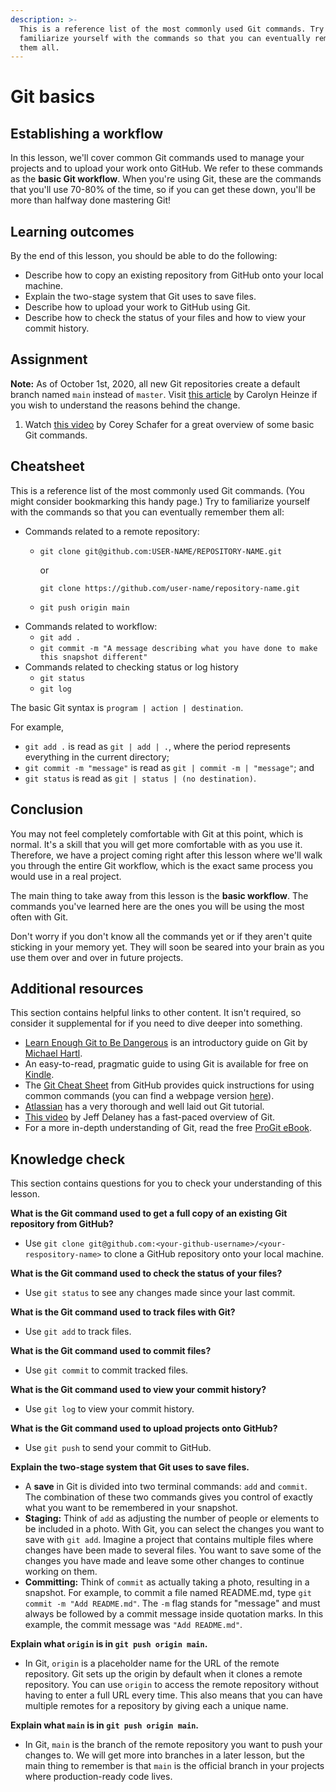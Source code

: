 ```yaml
---
description: >-
  This is a reference list of the most commonly used Git commands. Try to
  familiarize yourself with the commands so that you can eventually remember
  them all.
---
```


# Git basics

## Establishing a workflow

In this lesson, we'll cover common Git commands used to manage your projects and to upload your work onto GitHub. We refer to these commands as the **basic Git workflow**. When you're using Git, these are the commands that you'll use 70-80% of the time, so if you can get these down, you'll be more than halfway done mastering Git!

## Learning outcomes

By the end of this lesson, you should be able to do the following:

* Describe how to copy an existing repository from GitHub onto your local machine.
* Explain the two-stage system that Git uses to save files.
* Describe how to upload your work to GitHub using Git.
* Describe how to check the status of your files and how to view your commit history.

## Assignment

**Note:** As of October 1st, 2020, all new Git repositories create a default branch named `main` instead of `master`. Visit [this article](https://www.theserverside.com/feature/Why-GitHub-renamed-its-master-branch-to-main) by Carolyn Heinze if you wish to understand the reasons behind the change.

1. Watch [this video](https://www.youtube.com/watch?v=HVsySz-h9r4) by Corey Schafer for a great overview of some basic Git commands.

## Cheatsheet

This is a reference list of the most commonly used Git commands. \(You might consider bookmarking this handy page.\) Try to familiarize yourself with the commands so that you can eventually remember them all:

* Commands related to a remote repository:
  * `git clone git@github.com:USER-NAME/REPOSITORY-NAME.git`

    or

    `git clone https://github.com/user-name/repository-name.git`

  * `git push origin main`
* Commands related to workflow:
  * `git add .`
  * `git commit -m "A message describing what you have done to make this snapshot different"`
* Commands related to checking status or log history
  * `git status`
  * `git log`

The basic Git syntax is `program | action | destination`.

For example,

* `git add .` is read as `git | add | .`, where the period represents everything in the current directory;
* `git commit -m "message"` is read as `git | commit -m | "message"`; and
* `git status` is read as `git | status | (no destination)`.

## Conclusion

You may not feel completely comfortable with Git at this point, which is normal. It's a skill that you will get more comfortable with as you use it. Therefore, we have a project coming right after this lesson where we'll walk you through the entire Git workflow, which is the exact same process you would use in a real project.

The main thing to take away from this lesson is the **basic workflow**. The commands you've learned here are the ones you will be using the most often with Git.

Don't worry if you don't know all the commands yet or if they aren't quite sticking in your memory yet. They will soon be seared into your brain as you use them over and over in future projects.

## Additional resources

This section contains helpful links to other content. It isn't required, so consider it supplemental for if you need to dive deeper into something.

* [Learn Enough Git to Be Dangerous](https://www.learnenough.com/git-tutorial) is an introductory guide on Git by [Michael Hartl](http://www.michaelhartl.com/).
* An easy-to-read, pragmatic guide to using Git is available for free on [Kindle](https://www.amazon.com/Rys-Git-Tutorial-Ryan-Hodson-ebook/dp/B00QFIA5OC).
* The [Git Cheat Sheet](https://education.github.com/git-cheat-sheet-education.pdf) from GitHub provides quick instructions for using common commands \(you can find a webpage version [here](https://github.github.com/training-kit/downloads/github-git-cheat-sheet/)\).
* [Atlassian](https://www.atlassian.com/git/tutorials/what-is-version-control) has a very thorough and well laid out Git tutorial.
* [This video](https://youtu.be/HkdAHXoRtos) by Jeff Delaney has a fast-paced overview of Git.
* For a more in-depth understanding of Git, read the free [ProGit eBook](https://git-scm.com/book/en/v2).

## Knowledge check

This section contains questions for you to check your understanding of this lesson.

**What is the Git command used to get a full copy of an existing Git repository from GitHub?**

* Use `git clone git@github.com:<your-github-username>/<your-respository-name>` to clone a GitHub repository onto your local machine.

**What is the Git command used to check the status of your files?**

* Use `git status` to see any changes made since your last commit.

**What is the Git command used to track files with Git?**

* Use `git add` to track files.

**What is the Git command used to commit files?**

* Use `git commit` to commit tracked files.

**What is the Git command used to view your commit history?**

* Use `git log` to view your commit history.

**What is the Git command used to upload projects onto GitHub?**

* Use `git push` to send your commit to GitHub.

**Explain the two-stage system that Git uses to save files.**

* A **save** in Git is divided into two terminal commands: `add` and `commit`. The combination of these two commands gives you control of exactly what you want to be remembered in your snapshot.
* **Staging:** Think of `add` as adjusting the number of people or elements to be included in a photo. With Git, you can select the changes you want to save with `git add`. Imagine a project that contains multiple files where changes have been made to several files. You want to save some of the changes you have made and leave some other changes to continue working on them.
* **Committing:** Think of `commit` as actually taking a photo, resulting in a snapshot. For example, to commit a file named README.md, type `git commit -m "Add README.md"`. The `-m` flag stands for "message" and must always be followed by a commit message inside quotation marks. In this example, the commit message was `"Add README.md"`.

**Explain what `origin` is in `git push origin main`.**

* In Git, `origin` is a placeholder name for the URL of the remote repository. Git sets up the origin by default when it clones a remote repository. You can use `origin` to access the remote repository without having to enter a full URL every time. This also means that you can have multiple remotes for a repository by giving each a unique name.

**Explain what `main` is in `git push origin main`.**

* In Git, `main` is the branch of the remote repository you want to push your changes to. We will get more into branches in a later lesson, but the main thing to remember is that `main` is the official branch in your projects where production-ready code lives.

